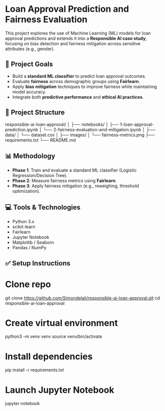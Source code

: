 # Loan Approval Prediction and Fairness Evaluation

This project explores the use of Machine Learning (ML) models for loan approval predictions and extends it into a **Responsible AI case study**, focusing on bias detection and fairness mitigation across sensitive attributes (e.g., gender).

## 📌 Project Goals

- Build a **standard ML classifier** to predict loan approval outcomes.
- Evaluate **fairness** across demographic groups using **Fairlearn**.
- Apply **bias mitigation** techniques to improve fairness while maintaining model accuracy.
- Integrate both **predictive performance** and **ethical AI practices**.

## 🚀 Project Structure

responsible-ai-loan-approval/
│
├── notebooks/
│ ├── 1-loan-approval-prediction.ipynb
│ └── 2-fairness-evaluation-and-mitigation.ipynb
│
├── data/
│ └── dataset.csv
│
├── images/
│ └── fairness-metrics.png
├── requirements.txt
└── README.md

## 📊 Methodology

- **Phase 1**: Train and evaluate a standard ML classifier (Logistic Regression/Decision Tree).
- **Phase 2**: Measure fairness metrics using **Fairlearn**.
- **Phase 3**: Apply fairness mitigation (e.g., reweighing, threshold optimization).

## 💻 Tools & Technologies

- Python 3.x
- scikit-learn
- Fairlearn
- Jupyter Notebook
- Matplotlib / Seaborn
- Pandas / NumPy

## ✅ Setup Instructions

# Clone repo

git clone https://github.com/Simondelali/responsible-ai-loan-approval.git
cd responsible-ai-loan-approval

# Create virtual environment

python3 -m venv venv
source venv/bin/activate

# Install dependencies

pip install -r requirements.txt

# Launch Jupyter Notebook

jupyter notebook
